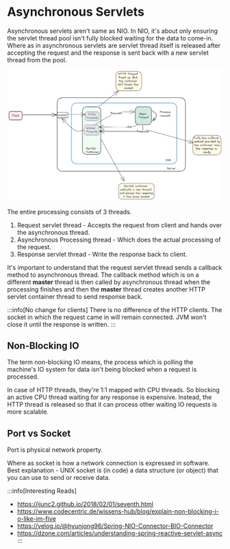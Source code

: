 # Asynchronous Servlets

Asynchronous servlets aren't same as NIO.
In NIO, it's about only ensuring the servlet thread pool isn't fully blocked waiting for the data to come-in.
Where as in asynchronous servlets are servlet thread itself is released after accepting the request
and the response is sent back with a new servlet thread from the pool.

![Asynchronous Servlets](../../static/img/async-http-servlets.excalidraw.png)

The entire processing consists of 3 threads.

1. Request servlet thread - Accepts the request from client and hands over the asynchronous thread.
2. Asynchronous Processing thread - Which does the actual processing of the request.
3. Response servlet thread - Write the response back to client.

It's important to understand that the request servlet thread sends a callback method to asynchronous thread.
The callback method which is on a different **master** thread is then called by asynchronous thread when the
processing finishes and then the **master** thread creates another HTTP servlet container thread to
send response back.

:::info[No change for clients]
There is no difference of the HTTP clients. The socket in which the request came in will remain connected.
JVM won't close it until the response is written.
:::

## Non-Blocking IO

The term non-blocking IO means, the process which is polling the machine's IO system for data isn't
being blocked when a request is processed.

In case of HTTP threads, they're 1:1 mapped with CPU threads. So blocking an active CPU thread waiting for
any response is expensive. Instead, the HTTP thread is released so that it can process other waiting
IO requests is more scalable.

## Port vs Socket

Port is physical network property.

Where as socket is how a network connection is expressed in software. Best explanation - UNIX socket is (in code) a data structure (or object) that you can use to send or receive data.

:::info[Interesting Reads]

-   https://ijunc2.github.io/2018/02/01/seventh.html
-   https://www.codecentric.de/wissens-hub/blog/explain-non-blocking-i-o-like-im-five
-   https://velog.io/@hyunjong96/Spring-NIO-Connector-BIO-Connector
-   https://dzone.com/articles/understanding-spring-reactive-servlet-async
    :::
